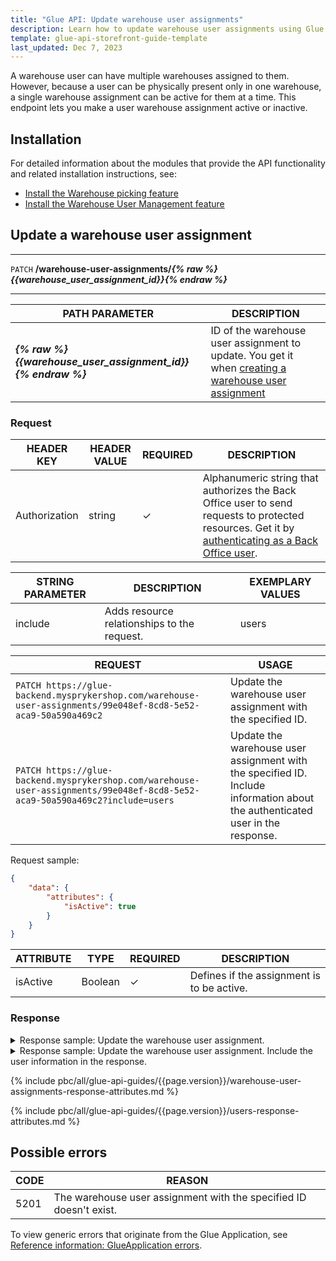 ```yaml
---
title: "Glue API: Update warehouse user assignments"
description: Learn how to update warehouse user assignments using Glue API within your Spryker Unified Commerce project.
template: glue-api-storefront-guide-template
last_updated: Dec 7, 2023
---
```


A warehouse user can have multiple warehouses assigned to them. However, because a user can be physically present only in one warehouse, a single warehouse assignment can be active for them at a time. This endpoint lets you make a user warehouse assignment active or inactive.

## Installation

For detailed information about the modules that provide the API functionality and related installation instructions, see:

* [Install the Warehouse picking feature](/docs/pbc/all/warehouse-management-system/{{page.version}}/unified-commerce/install-and-upgrade/install-the-warehouse-picking-feature.html)
* [Install the Warehouse User Management feature](/docs/pbc/all/warehouse-management-system/{{page.version}}/unified-commerce/install-and-upgrade/install-the-warehouse-user-management-feature.html)


## Update a warehouse user assignment

---
`PATCH` **/warehouse-user-assignments/*{% raw %}{{warehouse_user_assignment_id}}{% endraw %}***

---

| PATH PARAMETER | DESCRIPTION |
| - | - |
| ***{% raw %}{{warehouse_user_assignment_id}}{% endraw %}*** | ID of the warehouse user assignment to update. You get it when [creating a warehouse user assignment](/docs/pbc/all/warehouse-management-system/{{page.version}}/unified-commerce/manage-using-glue-api/manage-warehouse-user-assignments/glue-api-create-warehouse-user-assignments.html) |

### Request

| HEADER KEY | HEADER VALUE | REQUIRED | DESCRIPTION |
| --- | --- | --- | --- |
| Authorization | string | &check; | Alphanumeric string that authorizes the Back Office user to send requests to protected resources. Get it by [authenticating as a Back Office user](/docs/pbc/all/identity-access-management/{{page.version}}/manage-using-glue-api/glue-api-authenticate-as-a-back-office-user.html).  |

| STRING PARAMETER | DESCRIPTION | EXEMPLARY VALUES |
| --- | --- | --- |
| include | Adds resource relationships to the request. | users |

| REQUEST  | USAGE |
| --- | --- |
| `PATCH https://glue-backend.mysprykershop.com/warehouse-user-assignments/99e048ef-8cd8-5e52-aca9-50a590a469c2` | Update the warehouse user assignment with the specified ID.  |
| `PATCH https://glue-backend.mysprykershop.com/warehouse-user-assignments/99e048ef-8cd8-5e52-aca9-50a590a469c2?include=users` | Update the warehouse user assignment with the specified ID. Include information about the authenticated user in the response.  |

Request sample:

```json
{
    "data": {
        "attributes": {
            "isActive": true
        }
    }
}
```

| ATTRIBUTE | TYPE | REQUIRED | DESCRIPTION |
| --- | --- | --- | --- |
| isActive | Boolean | &check; | Defines if the assignment is to be active. |


### Response

<details>
  <summary>Response sample: Update the warehouse user assignment.</summary>

```json
{
    "data": {
        "type": "warehouse-user-assignments",
        "id": "99e048ef-8cd8-5e52-aca9-50a590a469c2",
        "attributes": {
            "userUuid": "0c1b09b7-fb51-5fdc-9ef0-1c809d7d99da",
            "isActive": true,
            "warehouse": {
                "name": "Warehouse1",
                "uuid": "834b3731-02d4-5d6f-9a61-d63ae5e70517",
                "isActive": true
            }
        },
        "links": {
            "self": "https://glue-backend.mysprykershop.com/warehouse-user-assignments/99e048ef-8cd8-5e52-aca9-50a590a469c2"
        }
    }
}
```

</details>

<details>
  <summary>Response sample: Update the warehouse user assignment. Include the user information in the response.</summary>

```json
{
    "data": {
        "type": "warehouse-user-assignments",
        "id": "99e048ef-8cd8-5e52-aca9-50a590a469c2",
        "attributes": {
            "userUuid": "0c1b09b7-fb51-5fdc-9ef0-1c809d7d99da",
            "isActive": true,
            "warehouse": {
                "name": "Warehouse1",
                "uuid": "834b3731-02d4-5d6f-9a61-d63ae5e70517",
                "isActive": true
            }
        },
        "relationships": {
            "users": {
                "data": [
                    {
                        "type": "users",
                        "id": "0c1b09b7-fb51-5fdc-9ef0-1c809d7d99da"
                    }
                ]
            }
        },
        "links": {
            "self": "https://glue-backend.mysprykershop.com/warehouse-user-assignments/99e048ef-8cd8-5e52-aca9-50a590a469c2?include=users"
        }
    },
    "included": [
        {
            "type": "users",
            "id": "0c1b09b7-fb51-5fdc-9ef0-1c809d7d99da",
            "attributes": {
                "username": "herald.hopkins@spryker.com",
                "firstName": "Herald",
                "lastName": "Hopkins"
            },
            "links": {
                "self": "https://glue-backend.mysprykershop.com/users/0c1b09b7-fb51-5fdc-9ef0-1c809d7d99da?include=users"
            }
        }
    ]
}
```

</details>  


{% include pbc/all/glue-api-guides/{{page.version}}/warehouse-user-assignments-response-attributes.md %} <!-- To edit, see /_includes/pbc/all/glue-api-guides/202311.0/warehouse-user-assignments-response-attributes.md -->

{% include pbc/all/glue-api-guides/{{page.version}}/users-response-attributes.md %} <!-- To edit, see /_includes/pbc/all/glue-api-guides/202311.0/users-response-attributes.md -->



## Possible errors

| CODE | REASON |
| --- | --- |
| 5201 | The warehouse user assignment with the specified ID doesn't exist.  |

To view generic errors that originate from the Glue Application, see [Reference information: GlueApplication errors](/docs/dg/dev/glue-api/{{page.version}}/rest-api/reference-information-glueapplication-errors.html).
